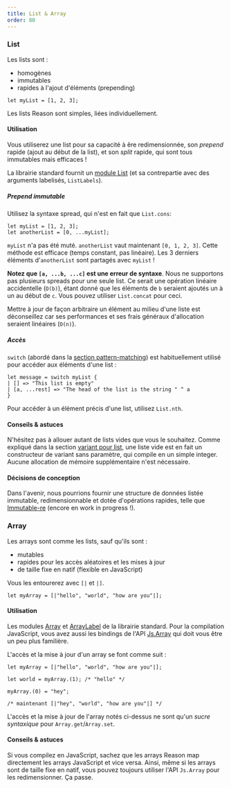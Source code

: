 ```yaml
---
title: List & Array
order: 80
---
```


### List

Les lists sont :

- homogènes
- immutables
- rapides à l'ajout d'éléments (prepending)

```reason
let myList = [1, 2, 3];
```

Les lists Reason sont simples, liées individuellement.


#### Utilisation

Vous utiliserez une list pour sa capacité à êre redimensionnée, son *prepend* rapide (ajout au début de la list), et son *split* rapide, qui sont tous immutables mais efficaces !

La librairie standard fournit un [module List](/api/List.html) (et sa contrepartie avec des arguments labelisés, `ListLabels`).

##### Prepend immutable

Utilisez la syntaxe spread, qui n'est en fait que `List.cons`:

```reason
let myList = [1, 2, 3];
let anotherList = [0, ...myList];
```

`myList` n'a pas été muté. `anotherList` vaut maintenant `[0, 1, 2, 3]`. Cette méthode est efficace (temps constant, pas linéaire). Les 3 derniers éléments d'`anotherList` sont partagés avec `myList` !

**Notez que `[a, ...b, ...c]` est une erreur de syntaxe**. Nous ne supportons pas plusieurs spreads pour une seule list. Ce serait une opération linéaire accidentelle (`O(b)`), étant donné que les éléments de `b` seraient ajoutés un à un au début de `c`. Vous pouvez utiliser `List.concat` pour ceci.

Mettre à jour de façon arbitraire un élément au milieu d'une liste est déconseillez car ses performances et ses frais généraux d'allocation seraient linéaires (`O(n)`).

##### Accès

`switch` (abordé dans la [section pattern-matching](/guide/language/destructuring-pattern-matching)) est habituellement utilisé pour accéder aux éléments d'une list :

```
let message = switch myList {
| [] => "This list is empty"
| [a, ...rest] => "The head of the list is the string " ^ a
}
```

Pour accéder à un élément précis d'une list, utilisez `List.nth`.

#### Conseils & astuces

N'hésitez pas à allouer autant de lists vides que vous le souhaitez. Comme expliqué dans la section [variant pour list](/guide/language/variant#list), une liste vide est en fait un constructeur de variant sans paramètre, qui compile en un simple integer. Aucune allocation de mémoire supplémentaire n'est nécessaire.

#### Décisions de conception

Dans l'avenir, nous pourrions fournir une structure de données listée immutable, redimensionnable et dotée d'opérations rapides, telle que [Immutable-re](https://github.com/facebookincubator/immutable-re) (encore en work in progress !).

### Array

Les arrays sont comme les lists, sauf qu'ils sont :

- mutables
- rapides pour les accès aléatoires et les mises à jour
- de taille fixe en natif (flexible en JavaScript)

Vous les entourerez avec `[|` et `|]`.

```reason
let myArray = [|"hello", "world", "how are you"|];
```

#### Utilisation

Les modules [Array](/api/Array.html) et [ArrayLabel](/api/ArrayLabels.html) de la librairie standard. Pour la compilation JavaScript, vous avez aussi les bindings de l'API [Js.Array](https://bucklescript.github.io/bucklescript/api/Js.Array.html) qui doit vous être un peu plus familière.

L'accès et la mise à jour d'un array se font comme suit :

```reason
let myArray = [|"hello", "world", "how are you"|];

let world = myArray.(1); /* "hello" */

myArray.(0) = "hey";

/* maintenant [|"hey", "world", "how are you"|] */
```

L'accès et la mise à jour de l'array notés ci-dessus ne sont qu'un *sucre syntaxique* pour `Array.get`/`Array.set`.

#### Conseils & astuces

Si vous compilez en JavaScript, sachez que les arrays Reason map directement les arrays JavaScript et vice versa. Ainsi, même si les arrays sont de taille fixe en natif, vous pouvez toujours utiliser l'API `Js.Array` pour les redimensionner. Ça passe.
